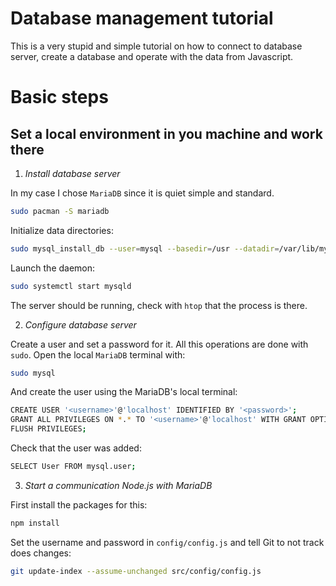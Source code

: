 # Database management tutorial

This is a very stupid and simple tutorial on how to connect to database server, create a database and operate with the data from Javascript.

# Basic steps

## Set a local environment in you machine and work there

1) *Install database server*

In my case I chose `MariaDB` since it is quiet simple and standard.

```bash
sudo pacman -S mariadb
```

Initialize data directories:
```bash
sudo mysql_install_db --user=mysql --basedir=/usr --datadir=/var/lib/mysql
```

Launch the daemon:
```bash
sudo systemctl start mysqld
```
The server should be running, check with `htop` that the process is there.

2) *Configure database server*

Create a user and set a password for it. All this operations are done with `sudo`. Open the local `MariaDB` terminal with:

```bash
sudo mysql
```

And create the user using the MariaDB's local terminal:

```bash
CREATE USER '<username>'@'localhost' IDENTIFIED BY '<password>';
GRANT ALL PRIVILEGES ON *.* TO '<username>'@'localhost' WITH GRANT OPTION;
FLUSH PRIVILEGES;
```

Check that the user was added:

```bash
SELECT User FROM mysql.user;
```

3) *Start a communication Node.js with MariaDB*

First install the packages for this:

```bash
npm install
```

Set the username and password in `config/config.js` and tell Git to not track does changes:

```bash
git update-index --assume-unchanged src/config/config.js
```
